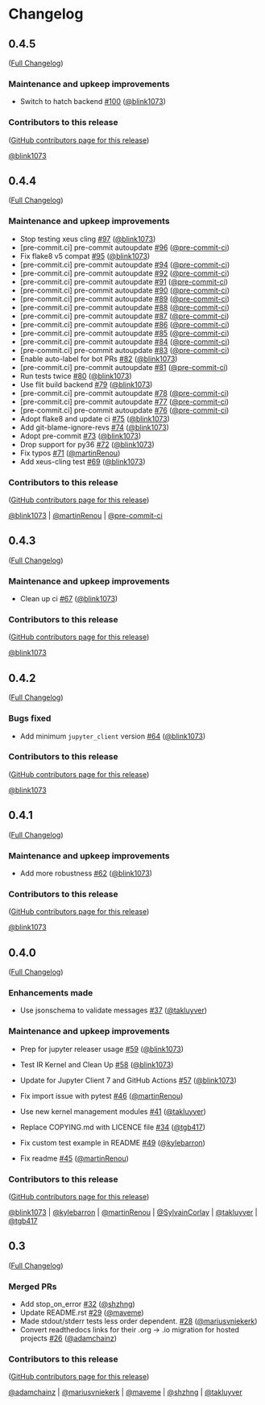 # Changelog

<!-- <START NEW CHANGELOG ENTRY> -->

## 0.4.5

([Full Changelog](https://github.com/jupyter/jupyter_kernel_test/compare/v0.4.4...85c23f820f8127808f60dab6f5871e8d26c01192))

### Maintenance and upkeep improvements

- Switch to hatch backend [#100](https://github.com/jupyter/jupyter_kernel_test/pull/100) ([@blink1073](https://github.com/blink1073))

### Contributors to this release

([GitHub contributors page for this release](https://github.com/jupyter/jupyter_kernel_test/graphs/contributors?from=2022-08-19&to=2022-08-22&type=c))

[@blink1073](https://github.com/search?q=repo%3Ajupyter%2Fjupyter_kernel_test+involves%3Ablink1073+updated%3A2022-08-19..2022-08-22&type=Issues)

<!-- <END NEW CHANGELOG ENTRY> -->

## 0.4.4

([Full Changelog](https://github.com/jupyter/jupyter_kernel_test/compare/v0.4.3...b723ce668df0de185f9b682d85379e515cfc012b))

### Maintenance and upkeep improvements

- Stop testing xeus cling [#97](https://github.com/jupyter/jupyter_kernel_test/pull/97) ([@blink1073](https://github.com/blink1073))
- \[pre-commit.ci\] pre-commit autoupdate [#96](https://github.com/jupyter/jupyter_kernel_test/pull/96) ([@pre-commit-ci](https://github.com/pre-commit-ci))
- Fix flake8 v5 compat [#95](https://github.com/jupyter/jupyter_kernel_test/pull/95) ([@blink1073](https://github.com/blink1073))
- \[pre-commit.ci\] pre-commit autoupdate [#94](https://github.com/jupyter/jupyter_kernel_test/pull/94) ([@pre-commit-ci](https://github.com/pre-commit-ci))
- \[pre-commit.ci\] pre-commit autoupdate [#92](https://github.com/jupyter/jupyter_kernel_test/pull/92) ([@pre-commit-ci](https://github.com/pre-commit-ci))
- \[pre-commit.ci\] pre-commit autoupdate [#91](https://github.com/jupyter/jupyter_kernel_test/pull/91) ([@pre-commit-ci](https://github.com/pre-commit-ci))
- \[pre-commit.ci\] pre-commit autoupdate [#90](https://github.com/jupyter/jupyter_kernel_test/pull/90) ([@pre-commit-ci](https://github.com/pre-commit-ci))
- \[pre-commit.ci\] pre-commit autoupdate [#89](https://github.com/jupyter/jupyter_kernel_test/pull/89) ([@pre-commit-ci](https://github.com/pre-commit-ci))
- \[pre-commit.ci\] pre-commit autoupdate [#88](https://github.com/jupyter/jupyter_kernel_test/pull/88) ([@pre-commit-ci](https://github.com/pre-commit-ci))
- \[pre-commit.ci\] pre-commit autoupdate [#87](https://github.com/jupyter/jupyter_kernel_test/pull/87) ([@pre-commit-ci](https://github.com/pre-commit-ci))
- \[pre-commit.ci\] pre-commit autoupdate [#86](https://github.com/jupyter/jupyter_kernel_test/pull/86) ([@pre-commit-ci](https://github.com/pre-commit-ci))
- \[pre-commit.ci\] pre-commit autoupdate [#85](https://github.com/jupyter/jupyter_kernel_test/pull/85) ([@pre-commit-ci](https://github.com/pre-commit-ci))
- \[pre-commit.ci\] pre-commit autoupdate [#84](https://github.com/jupyter/jupyter_kernel_test/pull/84) ([@pre-commit-ci](https://github.com/pre-commit-ci))
- \[pre-commit.ci\] pre-commit autoupdate [#83](https://github.com/jupyter/jupyter_kernel_test/pull/83) ([@pre-commit-ci](https://github.com/pre-commit-ci))
- Enable auto-label for bot PRs [#82](https://github.com/jupyter/jupyter_kernel_test/pull/82) ([@blink1073](https://github.com/blink1073))
- \[pre-commit.ci\] pre-commit autoupdate [#81](https://github.com/jupyter/jupyter_kernel_test/pull/81) ([@pre-commit-ci](https://github.com/pre-commit-ci))
- Run tests twice [#80](https://github.com/jupyter/jupyter_kernel_test/pull/80) ([@blink1073](https://github.com/blink1073))
- Use flit build backend [#79](https://github.com/jupyter/jupyter_kernel_test/pull/79) ([@blink1073](https://github.com/blink1073))
- \[pre-commit.ci\] pre-commit autoupdate [#78](https://github.com/jupyter/jupyter_kernel_test/pull/78) ([@pre-commit-ci](https://github.com/pre-commit-ci))
- \[pre-commit.ci\] pre-commit autoupdate [#77](https://github.com/jupyter/jupyter_kernel_test/pull/77) ([@pre-commit-ci](https://github.com/pre-commit-ci))
- \[pre-commit.ci\] pre-commit autoupdate [#76](https://github.com/jupyter/jupyter_kernel_test/pull/76) ([@pre-commit-ci](https://github.com/pre-commit-ci))
- Adopt flake8 and update ci [#75](https://github.com/jupyter/jupyter_kernel_test/pull/75) ([@blink1073](https://github.com/blink1073))
- Add git-blame-ignore-revs [#74](https://github.com/jupyter/jupyter_kernel_test/pull/74) ([@blink1073](https://github.com/blink1073))
- Adopt pre-commit [#73](https://github.com/jupyter/jupyter_kernel_test/pull/73) ([@blink1073](https://github.com/blink1073))
- Drop support for py36 [#72](https://github.com/jupyter/jupyter_kernel_test/pull/72) ([@blink1073](https://github.com/blink1073))
- Fix typos [#71](https://github.com/jupyter/jupyter_kernel_test/pull/71) ([@martinRenou](https://github.com/martinRenou))
- Add xeus-cling test [#69](https://github.com/jupyter/jupyter_kernel_test/pull/69) ([@blink1073](https://github.com/blink1073))

### Contributors to this release

([GitHub contributors page for this release](https://github.com/jupyter/jupyter_kernel_test/graphs/contributors?from=2021-12-06&to=2022-08-19&type=c))

[@blink1073](https://github.com/search?q=repo%3Ajupyter%2Fjupyter_kernel_test+involves%3Ablink1073+updated%3A2021-12-06..2022-08-19&type=Issues) | [@martinRenou](https://github.com/search?q=repo%3Ajupyter%2Fjupyter_kernel_test+involves%3AmartinRenou+updated%3A2021-12-06..2022-08-19&type=Issues) | [@pre-commit-ci](https://github.com/search?q=repo%3Ajupyter%2Fjupyter_kernel_test+involves%3Apre-commit-ci+updated%3A2021-12-06..2022-08-19&type=Issues)

## 0.4.3

([Full Changelog](https://github.com/jupyter/jupyter_kernel_test/compare/v0.4.2...77a01dc64e0449e026bc505948c3f773f7a01be3))

### Maintenance and upkeep improvements

- Clean up ci [#67](https://github.com/jupyter/jupyter_kernel_test/pull/67) ([@blink1073](https://github.com/blink1073))

### Contributors to this release

([GitHub contributors page for this release](https://github.com/jupyter/jupyter_kernel_test/graphs/contributors?from=2021-12-05&to=2021-12-06&type=c))

[@blink1073](https://github.com/search?q=repo%3Ajupyter%2Fjupyter_kernel_test+involves%3Ablink1073+updated%3A2021-12-05..2021-12-06&type=Issues)

## 0.4.2

([Full Changelog](https://github.com/jupyter/jupyter_kernel_test/compare/v0.4.1...fcc3d1e7eaf262a1dd5b3bce7b5e160bd1d69265))

### Bugs fixed

- Add minimum `jupyter_client` version [#64](https://github.com/jupyter/jupyter_kernel_test/pull/64) ([@blink1073](https://github.com/blink1073))

### Contributors to this release

([GitHub contributors page for this release](https://github.com/jupyter/jupyter_kernel_test/graphs/contributors?from=2021-12-02&to=2021-12-05&type=c))

[@blink1073](https://github.com/search?q=repo%3Ajupyter%2Fjupyter_kernel_test+involves%3Ablink1073+updated%3A2021-12-02..2021-12-05&type=Issues)

## 0.4.1

([Full Changelog](https://github.com/jupyter/jupyter_kernel_test/compare/v0.4.0...87bdb591a83640ec76fe74ce11611a821653d0a6))

### Maintenance and upkeep improvements

- Add more robustness [#62](https://github.com/jupyter/jupyter_kernel_test/pull/62) ([@blink1073](https://github.com/blink1073))

### Contributors to this release

([GitHub contributors page for this release](https://github.com/jupyter/jupyter_kernel_test/graphs/contributors?from=2021-11-30&to=2021-12-02&type=c))

[@blink1073](https://github.com/search?q=repo%3Ajupyter%2Fjupyter_kernel_test+involves%3Ablink1073+updated%3A2021-11-30..2021-12-02&type=Issues)

## 0.4.0

([Full Changelog](https://github.com/jupyter/jupyter_kernel_test/compare/0.3...687e6f83af9cecae832c4ad8f79291322def23e5))

### Enhancements made

- Use jsonschema to validate messages [#37](https://github.com/jupyter/jupyter_kernel_test/pull/37) ([@takluyver](https://github.com/takluyver))

### Maintenance and upkeep improvements

- Prep for jupyter releaser usage [#59](https://github.com/jupyter/jupyter_kernel_test/pull/59) ([@blink1073](https://github.com/blink1073))

- Test IR Kernel and Clean Up [#58](https://github.com/jupyter/jupyter_kernel_test/pull/58) ([@blink1073](https://github.com/blink1073))

- Update for Jupyter Client 7 and GitHub Actions [#57](https://github.com/jupyter/jupyter_kernel_test/pull/57) ([@blink1073](https://github.com/blink1073))

- Fix import issue with pytest [#46](https://github.com/jupyter/jupyter_kernel_test/pull/46) ([@martinRenou](https://github.com/martinRenou))

- Use new kernel management modules [#41](https://github.com/jupyter/jupyter_kernel_test/pull/41) ([@takluyver](https://github.com/takluyver))

- Replace COPYING.md with LICENCE file [#34](https://github.com/jupyter/jupyter_kernel_test/pull/34) ([@tgb417](https://github.com/tgb417))

- Fix custom test example in README [#49](https://github.com/jupyter/jupyter_kernel_test/pull/49) ([@kylebarron](https://github.com/kylebarron))

- Fix readme [#45](https://github.com/jupyter/jupyter_kernel_test/pull/45) ([@martinRenou](https://github.com/martinRenou))

### Contributors to this release

([GitHub contributors page for this release](https://github.com/jupyter/jupyter_kernel_test/graphs/contributors?from=2017-04-28&to=2021-11-30&type=c))

[@blink1073](https://github.com/search?q=repo%3Ajupyter%2Fjupyter_kernel_test+involves%3Ablink1073+updated%3A2017-04-28..2021-11-30&type=Issues) | [@kylebarron](https://github.com/search?q=repo%3Ajupyter%2Fjupyter_kernel_test+involves%3Akylebarron+updated%3A2017-04-28..2021-11-30&type=Issues) | [@martinRenou](https://github.com/search?q=repo%3Ajupyter%2Fjupyter_kernel_test+involves%3AmartinRenou+updated%3A2017-04-28..2021-11-30&type=Issues) | [@SylvainCorlay](https://github.com/search?q=repo%3Ajupyter%2Fjupyter_kernel_test+involves%3ASylvainCorlay+updated%3A2017-04-28..2021-11-30&type=Issues) | [@takluyver](https://github.com/search?q=repo%3Ajupyter%2Fjupyter_kernel_test+involves%3Atakluyver+updated%3A2017-04-28..2021-11-30&type=Issues) | [@tgb417](https://github.com/search?q=repo%3Ajupyter%2Fjupyter_kernel_test+involves%3Atgb417+updated%3A2017-04-28..2021-11-30&type=Issues)

## 0.3

([Full Changelog](https://github.com/jupyter/jupyter_kernel_test/compare/7283c8c...309feed))

### Merged PRs

- Add stop_on_error [#32](https://github.com/jupyter/jupyter_kernel_test/pull/32) ([@shzhng](https://github.com/shzhng))
- Update README.rst [#29](https://github.com/jupyter/jupyter_kernel_test/pull/29) ([@maveme](https://github.com/maveme))
- Made stdout/stderr tests less order dependent. [#28](https://github.com/jupyter/jupyter_kernel_test/pull/28) ([@mariusvniekerk](https://github.com/mariusvniekerk))
- Convert readthedocs links for their .org -> .io migration for hosted projects [#26](https://github.com/jupyter/jupyter_kernel_test/pull/26) ([@adamchainz](https://github.com/adamchainz))

### Contributors to this release

([GitHub contributors page for this release](https://github.com/jupyter/jupyter_kernel_test/graphs/contributors?from=2016-06-13&to=2017-04-28&type=c))

[@adamchainz](https://github.com/search?q=repo%3Ajupyter%2Fjupyter_kernel_test+involves%3Aadamchainz+updated%3A2016-06-13..2017-04-28&type=Issues) | [@mariusvniekerk](https://github.com/search?q=repo%3Ajupyter%2Fjupyter_kernel_test+involves%3Amariusvniekerk+updated%3A2016-06-13..2017-04-28&type=Issues) | [@maveme](https://github.com/search?q=repo%3Ajupyter%2Fjupyter_kernel_test+involves%3Amaveme+updated%3A2016-06-13..2017-04-28&type=Issues) | [@shzhng](https://github.com/search?q=repo%3Ajupyter%2Fjupyter_kernel_test+involves%3Ashzhng+updated%3A2016-06-13..2017-04-28&type=Issues) | [@takluyver](https://github.com/search?q=repo%3Ajupyter%2Fjupyter_kernel_test+involves%3Atakluyver+updated%3A2016-06-13..2017-04-28&type=Issues)
